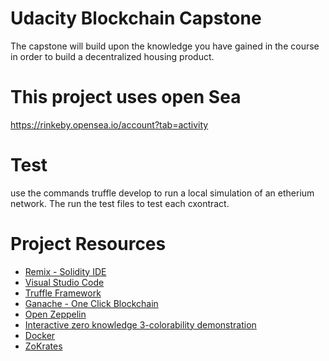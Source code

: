 # Udacity Blockchain Capstone

The capstone will build upon the knowledge you have gained in the course in order to build a decentralized housing product. 

# This project uses open Sea 
https://rinkeby.opensea.io/account?tab=activity

# Test

use the commands truffle develop to run a local simulation of an etherium network. The run the test files to test each cxontract.


# Project Resources

* [Remix - Solidity IDE](https://remix.ethereum.org/)
* [Visual Studio Code](https://code.visualstudio.com/)
* [Truffle Framework](https://truffleframework.com/)
* [Ganache - One Click Blockchain](https://truffleframework.com/ganache)
* [Open Zeppelin ](https://openzeppelin.org/)
* [Interactive zero knowledge 3-colorability demonstration](http://web.mit.edu/~ezyang/Public/graph/svg.html)
* [Docker](https://docs.docker.com/install/)
* [ZoKrates](https://github.com/Zokrates/ZoKrates)


